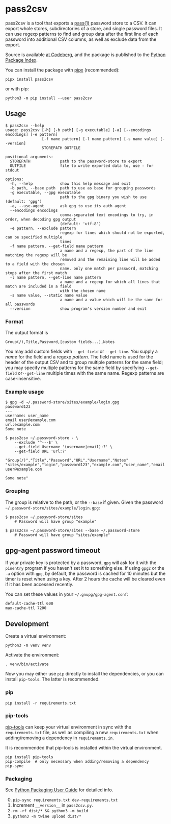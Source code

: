 # pass2csv

pass2csv is a tool that exports a
[pass(1)](https://www.passwordstore.org/) password store to a CSV. It
can export whole stores, subdirectories of a store, and single password
files. It can use regexp patterns to find and group data after the first
line of each password into additional CSV columns, as well as exclude
data from the export.

Source is available [at Codeberg](https://codeberg.org/svartstare/pass2csv),
and the package is published to the
[Python Package Index](https://pypi.org/project/pass2csv/).

You can install the package with [pipx](https://pypa.github.io/pipx/)
(recommended):

    pipx install pass2csv

or with pip:

    python3 -m pip install --user pass2csv


## Usage

```
$ pass2csv --help
usage: pass2csv [-h] [-b path] [-g executable] [-a] [--encodings encodings] [-e pattern]
                [-f name pattern] [-l name pattern] [-s name value] [--version]
                STOREPATH OUTFILE

positional arguments:
  STOREPATH             path to the password-store to export
  OUTFILE               file to write exported data to, use - for stdout

options:
  -h, --help            show this help message and exit
  -b path, --base path  path to use as base for grouping passwords
  -g executable, --gpg executable
                        path to the gpg binary you wish to use (default: 'gpg')
  -a, --use-agent       ask gpg to use its auth agent
  --encodings encodings
                        comma-separated text encodings to try, in order, when decoding gpg output
                        (default: 'utf-8')
  -e pattern, --exclude pattern
                        regexp for lines which should not be exported, can be specified multiple
                        times
  -f name pattern, --get-field name pattern
                        a name and a regexp, the part of the line matching the regexp will be
                        removed and the remaining line will be added to a field with the chosen
                        name. only one match per password, matching stops after the first match
  -l name pattern, --get-line name pattern
                        a name and a regexp for which all lines that match are included in a field
                        with the chosen name
  -s name value, --static name value
                        a name and a value which will be the same for all passwords
  --version             show program's version number and exit
```


### Format

The output format is

    Group(/),Title,Password,[custom fields...],Notes

You may add custom fields with `--get-field` or `--get-line`. You supply
a *name* for the field and a regexp *pattern*. The field name is used for
the header of the output CSV and to group multiple patterns for the same
field; you may specify multiple patterns for the same field by
specifying `--get-field` or`--get-line` multiple times with the same
name. Regexp patterns are case-insensitive.


### Example usage

```
$ gpg -d ~/.password-store/sites/example/login.gpg
password123
---
username: user_name
email user@example.com
url:example.com
Some note

$ pass2csv ~/.password-store - \
    --exclude '^---$' \
    --get-field Username '(username|email):?' \
    --get-field URL 'url:?'

"Group(/)","Title","Password","URL","Username","Notes"
"sites/example","login","password123","example.com","user_name","email user@example.com

Some note"
```


### Grouping

The group is relative to the path, or the `--base` if given.
Given the password `~/.password-store/sites/example/login.gpg`:

    $ pass2csv ~/.password-store/sites
        # Password will have group "example"

    $ pass2csv ~/.password-store/sites --base ~/.password-store
        # Password will have group "sites/example"


## gpg-agent password timeout

If your private key is protected by a password, `gpg` will ask for it
with the `pinentry` program if you haven't set it to something else. If
using `gpg2` or the `-a` option with `gpg`, by default, the password is
cached for 10 minutes but the timer is reset when using a key. After 2
hours the cache will be cleared even if it has been accessed recently.

You can set these values in your `~/.gnupg/gpg-agent.conf`:

```
default-cache-ttl 600
max-cache-ttl 7200
```


## Development

Create a virtual environment:

    python3 -m venv venv

Activate the environment:

    . venv/bin/activate

Now you may either use `pip` directly to install the dependencies, or
you can install `pip-tools`. The latter is recommended.


### pip

    pip install -r requirements.txt


### pip-tools

[pip-tools](https://github.com/jazzband/pip-tools) can keep your virtual
environment in sync with the `requirements.txt` file, as well as
compiling a new `requirements.txt` when adding/removing a dependency in
`requirements.in`.

It is recommended that pip-tools is installed within the virtual
environment.

    pip install pip-tools
    pip-compile  # only necessary when adding/removing a dependency
    pip-sync


### Packaging

See [Python Packaging User Guide](https://packaging.python.org/tutorials/packaging-projects/) for detailed info.

0. `pip-sync requirements.txt dev-requirements.txt`
1. Increment `__version__` in `pass2csv.py`.
2. `rm -rf dist/* && python3 -m build`
4. `python3 -m twine upload dist/*`
